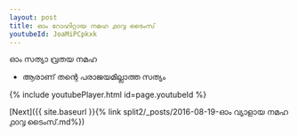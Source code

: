 ```yaml
---
layout: post
title: ഓം റോഹിറ്റായ നമഹ ൧൦൮ ടൈംസ്
youtubeId: JoaMiPCpkxk
---
```

 
 
 ഓം സത്യാ വ്രതയ നമഹ 
 
 -  ആരാണ് തന്റെ പരാജയമില്ലാത്ത സത്യം 
 
  
 
  
 
 
 
 
 
 


{% include youtubePlayer.html id=page.youtubeId %}
 
[Next]({{ site.baseurl }}{% link  split2/_posts/2016-08-19-ഓം വ്യാളായ നമഹ ൧൦൮ ടൈംസ്.md%})
 
